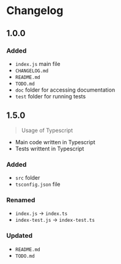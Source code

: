 # Changelog
## 1.0.0
### Added
 - `index.js` main file
 - `CHANGELOG.md`
 - `README.md`
 - `TODO.md`
 - `doc` folder for accessing documentation
 - `test` folder for running tests
## 1.5.0
> Usage of Typescript
- Main code written in Typescript
- Tests writtent in Typescript
### Added
 - `src` folder
 - `tsconfig.json` file
### Renamed
 - `index.js` &rarr; `index.ts`
 - `index-test.js` &rarr; `index-test.ts`
### Updated
 - `README.md`
 - `TODO.md`
